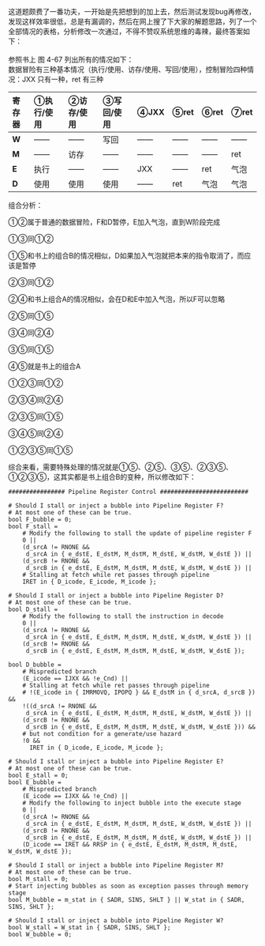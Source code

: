 这道题颇费了一番功夫，一开始是先把想到的加上去，然后测试发现bug再修改，发现这样效率很低，总是有漏调的，然后在网上搜了下大家的解题思路，列了一个全部情况的表格，分析修改一次通过，不得不赞叹系统思维的毒辣，最终答案如下：<br/>
<br/>
参照书上 图 4-67 列出所有的情况如下：<br/>
数据冒险有三种基本情况（执行/使用、访存/使用、写回/使用），控制冒险四种情况：JXX 只有一种，ret 有三种

| 寄存器 | ①执行/使用 | ②访存/使用 | ③写回/使用 | ④JXX | ⑤ret | ⑥ret | ⑦ret |
| :----- | :--------- | :--------- | :--------- | :--- | :--- | :--- | :--- |
| **W**  | ——         | ——         | 写回       | ——   | ——   | ——   | ——   |
| **M**  | ——         | 访存       | ——         | ——   | ——   | ——   | ret  |
| **E**  | 执行       | ——         | ——         | JXX  | ——   | ret  | 气泡 |
| **D**  | 使用       | 使用       | 使用       | ——   | ret  | 气泡 | 气泡 |

组合分析：

①②属于普通的数据冒险，F和D暂停，E加入气泡，直到W阶段完成

①③同①②

①⑤和书上的组合B的情况相似，D如果加入气泡就把本来的指令取消了，而应该是暂停

②③同①②

②④和书上组合A的情况相似，会在D和E中加入气泡，所以F可以忽略

②⑤同①⑤

③④同②④

③⑤同①⑤

④⑤就是书上的组合A

①②③同①②

②③④同②④

②③⑤同①⑤

③④⑤同②④

①②③⑤同①⑤

综合来看，需要特殊处理的情况就是①⑤、②⑤、③⑤、②③⑤、①②③⑤，这其实都是书上组合B的变种，所以修改如下：

```
################ Pipeline Register Control #########################

# Should I stall or inject a bubble into Pipeline Register F?
# At most one of these can be true.
bool F_bubble = 0;
bool F_stall =
	# Modify the following to stall the update of pipeline register F
	0 ||
	(d_srcA != RNONE && 
	 d_srcA in { e_dstE, E_dstM, M_dstM, M_dstE, W_dstM, W_dstE }) ||
	(d_srcB != RNONE && 
	 d_srcB in { e_dstE, E_dstM, M_dstM, M_dstE, W_dstM, W_dstE }) ||
	# Stalling at fetch while ret passes through pipeline
	IRET in { D_icode, E_icode, M_icode };

# Should I stall or inject a bubble into Pipeline Register D?
# At most one of these can be true.
bool D_stall = 
	# Modify the following to stall the instruction in decode
	0 ||
	(d_srcA != RNONE && 
	 d_srcA in { e_dstE, E_dstM, M_dstM, M_dstE, W_dstM, W_dstE }) ||
	(d_srcB != RNONE && 
	 d_srcB in { e_dstE, E_dstM, M_dstM, M_dstE, W_dstM, W_dstE });

bool D_bubble =
	# Mispredicted branch
	(E_icode == IJXX && !e_Cnd) ||
	# Stalling at fetch while ret passes through pipeline
	# !(E_icode in { IMRMOVQ, IPOPQ } && E_dstM in { d_srcA, d_srcB }) &&
	!((d_srcA != RNONE && 
	 d_srcA in { e_dstE, E_dstM, M_dstM, M_dstE, W_dstM, W_dstE }) ||
	(d_srcB != RNONE && 
	 d_srcB in { e_dstE, E_dstM, M_dstM, M_dstE, W_dstM, W_dstE })) &&
	# but not condition for a generate/use hazard
	!0 &&
	  IRET in { D_icode, E_icode, M_icode };

# Should I stall or inject a bubble into Pipeline Register E?
# At most one of these can be true.
bool E_stall = 0;
bool E_bubble =
	# Mispredicted branch
	(E_icode == IJXX && !e_Cnd) ||
	# Modify the following to inject bubble into the execute stage
	0 ||
	(d_srcA != RNONE && 
	 d_srcA in { e_dstE, E_dstM, M_dstM, M_dstE, W_dstM, W_dstE }) ||
	(d_srcB != RNONE && 
	 d_srcB in { e_dstE, E_dstM, M_dstM, M_dstE, W_dstM, W_dstE }) ||
	(D_icode == IRET && RRSP in { e_dstE, E_dstM, M_dstM, M_dstE, W_dstM, W_dstE });

# Should I stall or inject a bubble into Pipeline Register M?
# At most one of these can be true.
bool M_stall = 0;
# Start injecting bubbles as soon as exception passes through memory stage
bool M_bubble = m_stat in { SADR, SINS, SHLT } || W_stat in { SADR, SINS, SHLT };

# Should I stall or inject a bubble into Pipeline Register W?
bool W_stall = W_stat in { SADR, SINS, SHLT };
bool W_bubble = 0;
```

